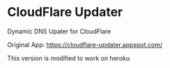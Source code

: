 CloudFlare Updater
==================

Dynamic DNS Upater for CloudFlare

Original App: https://cloudflare-updater.appspot.com/

This version is modified to work on heroku
